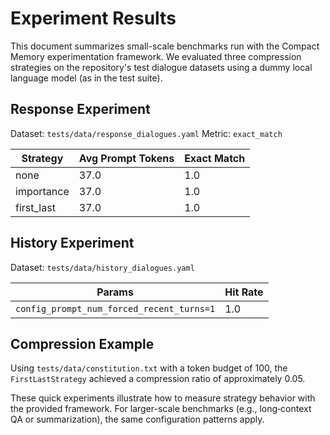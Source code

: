 # Experiment Results

This document summarizes small-scale benchmarks run with the Compact Memory experimentation framework. We evaluated three compression strategies on the repository's test dialogue datasets using a dummy local language model (as in the test suite).

## Response Experiment
Dataset: `tests/data/response_dialogues.yaml`
Metric: `exact_match`

| Strategy      | Avg Prompt Tokens | Exact Match |
|---------------|------------------|-------------|
| none          | 37.0             | 1.0         |
| importance    | 37.0             | 1.0         |
| first_last    | 37.0             | 1.0         |

## History Experiment
Dataset: `tests/data/history_dialogues.yaml`

| Params | Hit Rate |
|--------|----------|
| `config_prompt_num_forced_recent_turns=1` | 1.0 |

## Compression Example
Using `tests/data/constitution.txt` with a token budget of 100, the `FirstLastStrategy` achieved a compression ratio of approximately 0.05.

These quick experiments illustrate how to measure strategy behavior with the provided framework. For larger-scale benchmarks (e.g., long‑context QA or summarization), the same configuration patterns apply.
